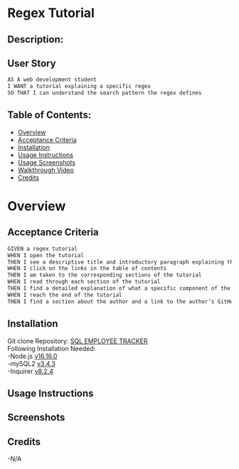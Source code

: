 # Regex Tutorial
  
## Description:


## User Story
```md
AS A web development student
I WANT a tutorial explaining a specific regex
SO THAT I can understand the search pattern the regex defines
```

## Table of Contents:
- [Overview](#Overview)
- [Acceptance Criteria](#acceptance-criteria)
- [Installation](#installation)
- [Usage Instructions](#usage-instructions) 
- [Usage Screenshots](#screenshots)
- [Walkthrough Video](#walkthrough-video)
- [Credits](#credits)  

# Overview

## Acceptance Criteria
```md
GIVEN a regex tutorial
WHEN I open the tutorial
THEN I see a descriptive title and introductory paragraph explaining the purpose of the tutorial, a summary describing the regex featured in the tutorial, a table of contents linking to different sections that break down each component of the regex and explain what it does, and a section about the author with a link to the author’s GitHub profile
WHEN I click on the links in the table of contents
THEN I am taken to the corresponding sections of the tutorial
WHEN I read through each section of the tutorial
THEN I find a detailed explanation of what a specific component of the regex does
WHEN I reach the end of the tutorial
THEN I find a section about the author and a link to the author’s GitHub profile
```

## Installation
Git clone Repository: [SQL EMPLOYEE TRACKER](https://github.com/RyanSKang/SQL-Employee-Tracker)  
Following Installation Needed:  
    -Node.js [v16.16.0](https://nodejs.org/en/blog/release/v16.16.0)  
    -mySQL2 [v3.4.3](https://www.npmjs.com/package/mysql2)  
    -Inquirer [v8.2.4](https://www.npmjs.com/package/inquirer/v/8.2.4#installation)  

## Usage Instructions
 

## Screenshots


## Credits
-N/A




